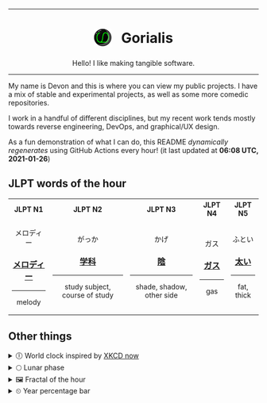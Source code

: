 ***

<h1 align="center">
<sub>
    <img src="readme/resources/avatar.png" height="36">
</sub>
&nbsp;
Gorialis
</h1>
<p align="center">
Hello! I like making tangible software.
</p>

***

My name is Devon and this is where you can view my public projects. I have a mix of stable and experimental projects, as well as some more comedic repositories.

I work in a handful of different disciplines, but my recent work tends mostly towards reverse engineering, DevOps, and graphical/UX design.

As a fun demonstration of what I can do, this README *dynamically regenerates* using GitHub Actions every hour! (it last updated at **06:08 UTC, 2021-01-26**)

<h2>JLPT words of the hour</h2>
<table>
    <tr>
        <th>JLPT N1</th>
        <th>JLPT N2</th>
        <th>JLPT N3</th>
        <th>JLPT N4</th>
        <th>JLPT N5</th>
    </tr>
    <tr>
        <td>
            <p align="center">メロディー</p>
            <h3 align="center"><b><a href="https://jisho.org/search/%E3%83%A1%E3%83%AD%E3%83%87%E3%82%A3%E3%83%BC">メロディー</a></b></h3>
            <hr>
            <p align="center">melody</p>
        </td>
        <td>
            <p align="center">がっか</p>
            <h3 align="center"><b><a href="https://jisho.org/search/%E5%AD%A6%E7%A7%91">学科</a></b></h3>
            <hr>
            <p align="center">study subject,<wbr> course of study</p>
        </td>
        <td>
            <p align="center">かげ</p>
            <h3 align="center"><b><a href="https://jisho.org/search/%E9%99%B0">陰</a></b></h3>
            <hr>
            <p align="center">shade,<wbr> shadow,<wbr> other side</p>
        </td>
        <td>
            <p align="center">ガス</p>
            <h3 align="center"><b><a href="https://jisho.org/search/%E3%82%AC%E3%82%B9">ガス</a></b></h3>
            <hr>
            <p align="center">gas</p>
        </td>
        <td>
            <p align="center">ふとい</p>
            <h3 align="center"><b><a href="https://jisho.org/search/%E5%A4%AA%E3%81%84">太い</a></b></h3>
            <hr>
            <p align="center">fat,<wbr> thick</p>
        </td>
    </tr>
</table>

<h2>Other things</h2>
<details>
<summary>🕕  World clock inspired by <a href="https://xkcd.com/now">XKCD now</a></summary>

> <img src="generated/now.png" width="512">

</details>
<details>
<summary>🌕 Lunar phase</summary>

The moon is approximately 46.22% through its phase (Full Moon).

</details>
<details>
<summary>&#x1f5bc; Fractal of the hour</summary>

> <img src="generated/fractal.png" width="512">

</details>
<details>
<summary>&#x23f2; Year percentage bar</summary>
<pre><code>2021 [█▁▁▁▁▁▁▁▁▁▁▁▁▁▁▁▁▁▁▁] 6.92%</code></pre>
</details>
